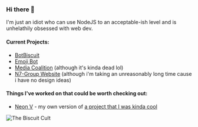 ### Hi there 👋

I'm just an idiot who can use NodeJS to an acceptable-ish level and is unhelathily obsessed with web dev.

#### Current Projects:
- [BotBiscuit](https://dev801.github.io/botbiscuit)
- [Emoji Bot](https://dev801.github.io/emojibot)
- [Media Coalition](https://mediacoalition.github.io) (although it's kinda dead lol)
- [N7-Group Website](https://n7-group.github.io) (although i'm taking an unreasonably long time cause i have no design ideas)

#### Things I've worked on that could be worth checking out:
- [Neon V](https://dev801.github.io/NeonV) - my own version of [a project that I was kinda cool](https://neon-studios.github.io/NeonX)

![The Biscuit Cult](https://discordapp.com/api/guilds/756220674053373962/widget.png?style=banner2)
